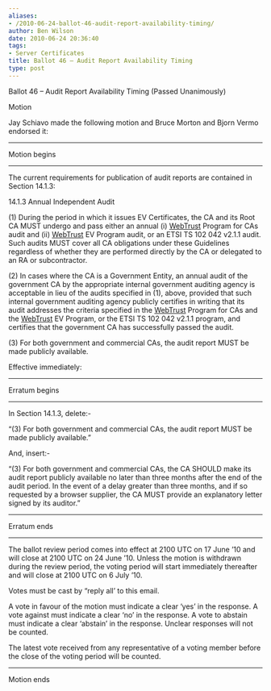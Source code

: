 ```yaml
---
aliases:
- /2010-06-24-ballot-46-audit-report-availability-timing/
author: Ben Wilson
date: 2010-06-24 20:36:40
tags:
- Server Certificates
title: Ballot 46 – Audit Report Availability Timing
type: post
---
```


Ballot 46 – Audit Report Availability Timing (Passed Unanimously)

Motion

Jay Schiavo made the following motion and Bruce Morton and Bjorn Vermo endorsed it:

______________________________________________________________________

Motion begins

______________________________________________________________________

The current requirements for publication of audit reports are contained in Section 14.1.3:

14.1.3 Annual Independent Audit

(1) During the period in which it issues EV Certificates, the CA and its Root CA MUST undergo and pass either an annual (i) [WebTrust][1] Program for CAs audit and (ii) [WebTrust][1] EV Program audit, or an ETSI TS 102 042 v2.1.1 audit. Such audits MUST cover all CA obligations under these Guidelines regardless of whether they are performed directly by the CA or delegated to an RA or subcontractor.

(2) In cases where the CA is a Government Entity, an annual audit of the government CA by the appropriate internal government auditing agency is acceptable in lieu of the audits specified in (1), above, provided that such internal government auditing agency publicly certifies in writing that its audit addresses the criteria specified in the [WebTrust][1] Program for CAs and the [WebTrust][1] EV Program, or the ETSI TS 102 042 v2.1.1 program, and certifies that the government CA has successfully passed the audit.

(3) For both government and commercial CAs, the audit report MUST be made publicly available.

Effective immediately:

______________________________________________________________________

Erratum begins

______________________________________________________________________

In Section 14.1.3, delete:-

“(3) For both government and commercial CAs, the audit report MUST be made publicly available.”

And, insert:-

“(3) For both government and commercial CAs, the CA SHOULD make its audit report publicly available no later than three months after the end of the audit period. In the event of a delay greater than three months, and if so requested by a browser supplier, the CA MUST provide an explanatory letter signed by its auditor.”

______________________________________________________________________

Erratum ends

______________________________________________________________________

The ballot review period comes into effect at 2100 UTC on 17 June ’10 and will close at 2100 UTC on 24 June ’10. Unless the motion is withdrawn during the review period, the voting period will start immediately thereafter and will close at 2100 UTC on 6 July ’10.

Votes must be cast by “reply all’ to this email.

A vote in favour of the motion must indicate a clear ‘yes’ in the response. A vote against must indicate a clear ‘no’ in the response. A vote to abstain must indicate a clear ‘abstain’ in the response. Unclear responses will not be counted.

The latest vote received from any representative of a voting member before the close of the voting period will be counted.

______________________________________________________________________

Motion ends

[1]: /wiki/WebTrust